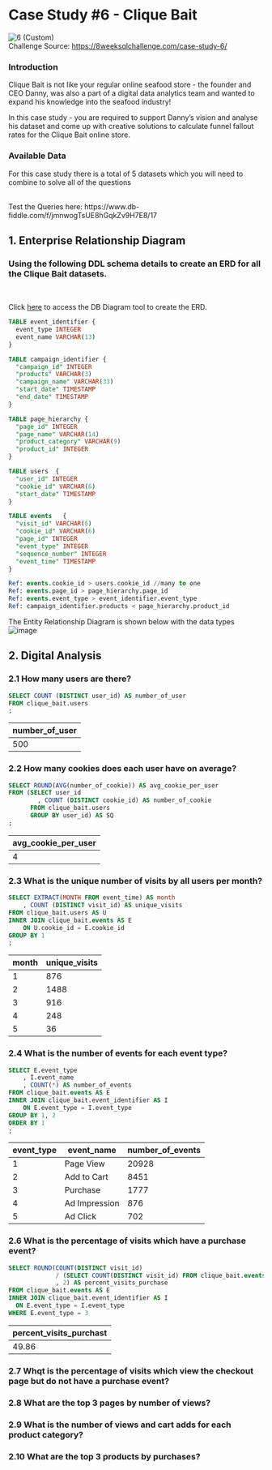 # Case Study #6 - Clique Bait
![6 (Custom)](https://github.com/user-attachments/assets/ccdcb10d-ecfc-4ace-87df-7383a93b70fd)
<br>
Challenge Source: https://8weeksqlchallenge.com/case-study-6/
<br>

### Introduction
Clique Bait is not like your regular online seafood store - the founder and CEO Danny, was also a part of a digital data analytics team and wanted to expand his knowledge into the seafood industry!
<br>

In this case study - you are required to support Danny’s vision and analyse his dataset and come up with creative solutions to calculate funnel fallout rates for the Clique Bait online store.
<br>

### Available Data
For this case study there is a total of 5 datasets which you will need to combine to solve all of the questions
<br>

<br>
Test the Queries here:
https://www.db-fiddle.com/f/jmnwogTsUE8hGqkZv9H7E8/17
<br>

## 1. Enterprise Relationship Diagram
### Using the following DDL schema details to create an ERD for all the Clique Bait datasets.
<br>

Click [here](https://dbdiagram.io/d/67698808d16109b4009addb8) to access the DB Diagram tool to create the ERD.

```sql
TABLE event_identifier {
  event_type INTEGER
  event_name VARCHAR(13)
}

TABLE campaign_identifier {
  "campaign_id" INTEGER
  "products" VARCHAR(3)
  "campaign_name" VARCHAR(33)
  "start_date" TIMESTAMP
  "end_date" TIMESTAMP
}

TABLE page_hierarchy {
  "page_id" INTEGER
  "page_name" VARCHAR(14)
  "product_category" VARCHAR(9)
  "product_id" INTEGER
}

TABLE users  {
  "user_id" INTEGER
  "cookie_id" VARCHAR(6)
  "start_date" TIMESTAMP
}

TABLE events   {
  "visit_id" VARCHAR(6)
  "cookie_id" VARCHAR(6)
  "page_id" INTEGER
  "event_type" INTEGER
  "sequence_number" INTEGER
  "event_time" TIMESTAMP
}

Ref: events.cookie_id > users.cookie_id //many to one
Ref: events.page_id > page_hierarchy.page_id
Ref: events.event_type > event_identifier.event_type
Ref: campaign_identifier.products < page_hierarchy.product_id
```
The Entity Relationship Diagram is shown below with the data types
<br>
![image](https://github.com/user-attachments/assets/70038926-99da-4c24-bc81-edc5a4cbff18)

## 2. Digital Analysis
### 2.1 How many users are there?
```sql
SELECT COUNT (DISTINCT user_id) AS number_of_user
FROM clique_bait.users
;
```
|number_of_user|
|--------------|
|500           |

### 2.2 How many cookies does each user have on average?
```sql
SELECT ROUND(AVG(number_of_cookie)) AS avg_cookie_per_user
FROM (SELECT user_id
		, COUNT (DISTINCT cookie_id) AS number_of_cookie
	  FROM clique_bait.users
	  GROUP BY user_id) AS SQ
;
```
|avg_cookie_per_user|
|-------------------|
|4                  |

### 2.3 What is the unique number of visits by all users per month?
```sql
SELECT EXTRACT(MONTH FROM event_time) AS month
	, COUNT (DISTINCT visit_id) AS unique_visits
FROM clique_bait.users AS U
INNER JOIN clique_bait.events AS E
	ON U.cookie_id = E.cookie_id
GROUP BY 1
;
```
|month|unique_visits|
|-----|-------------|
|1    |876          |
|2    |1488         |
|3    |916          |
|4    |248          |
|5    |36           |


### 2.4 What is the number of events for each event type?
```sql
SELECT E.event_type
	, I.event_name
	, COUNT(*) AS number_of_events
FROM clique_bait.events AS E
INNER JOIN clique_bait.event_identifier AS I
	ON E.event_type = I.event_type
GROUP BY 1, 2
ORDER BY 1
;
```
|event_type|event_name   |number_of_events|
|----------|-------------|----------------|
|1         |Page View    |20928           |
|2         |Add to Cart  |8451            |
|3         |Purchase     |1777            |
|4         |Ad Impression|876             |
|5         |Ad Click     |702             |


### 2.6 What is the percentage of visits which have a purchase event?
```sql
SELECT ROUND(COUNT(DISTINCT visit_id)
           	 / (SELECT COUNT(DISTINCT visit_id) FROM clique_bait.events)::NUMERIC * 100
             , 2) AS percent_visits_purchase
FROM clique_bait.events AS E
INNER JOIN clique_bait.event_identifier AS I
  ON E.event_type = I.event_type
WHERE E.event_type = 3 
```
|percent_visits_purchast|
|-----------------------|
|49.86                  |

### 2.7 Whqt is the percentage of visits which view the checkout page but do not have a purchase event?


### 2.8 What are the top 3 pages by number of views?

### 2.9 What is the number of views and cart adds for each product category?

### 2.10 What are the top 3 products by purchases?


